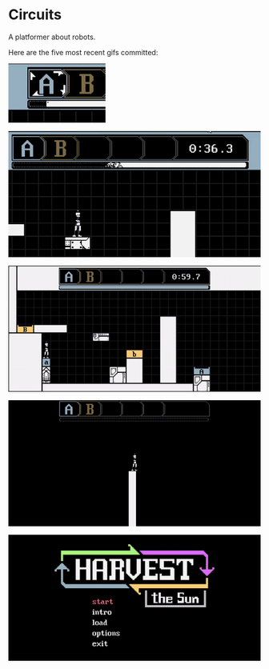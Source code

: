 # Circuits
A platformer about robots.

Here are the five most recent gifs committed:

![49-character-card-anim.gif](gifs/49-character-card-anim.gif?raw=true "49-character-card-anim")

![48-progress-bar-decay.gif](gifs/48-progress-bar-decay.gif?raw=true "48-progress-bar-decay")

![47-clock-ui.gif](gifs/47-clock-ui.gif?raw=true "47-clock-ui")

![46-game-ui.gif](gifs/46-game-ui.gif?raw=true "46-game-ui")

![45-non-monspaced-text.gif](gifs/45-non-monspaced-text.gif?raw=true "45-non-monspaced-text")
